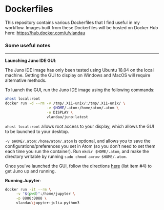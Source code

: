 # Dockerfiles

This repository contains various Dockerfiles that I find useful in my workflow. Images built from these Dockerfiles will be hosted on Docker Hub here: https://hub.docker.com/u/vlandau
<br/>

### Some useful notes
---
**Launching Juno IDE GUI**:

The Juno IDE image has only been tested using Ubuntu 18.04 on the local machine. Getting the GUI to display on Windows and MacOS will require alternative methods.

To luanch the GUI, run the Juno IDE image using the following commands:
```bash
xhost local:root
docker run -d --rm -v /tmp/.X11-unix/:/tmp/.X11-unix/ \
              	   -v $HOME/.atom:/home/atom/.atom \
              	   -e DISPLAY \
              	   vlandau/juno:latest
```
`xhost local:root` allows root access to your display, which allows the GUI to be launched to your desktop.

`-v $HOME/.atom:/home/atom/.atom` is optional, and allows you to save the configurations/preferences you set in Atom (so you don't need to set them each time you run the container). Run `mkdir $HOME/.atom`, and make the directory writable by running `sudo chmod a=rxw $HOME/.atom`. 

Once you've launched the GUI, follow the directions [here](http://docs.junolab.org/latest/man/installation/) (list item #4) to get Juno up and running.

**Running Jupyter**:
```bash
docker run -it --rm \
     -v "$(pwd)":/home/jupyter \
     -p 8888:8888 \
     vlandau\jupyter:julia-python3
```
